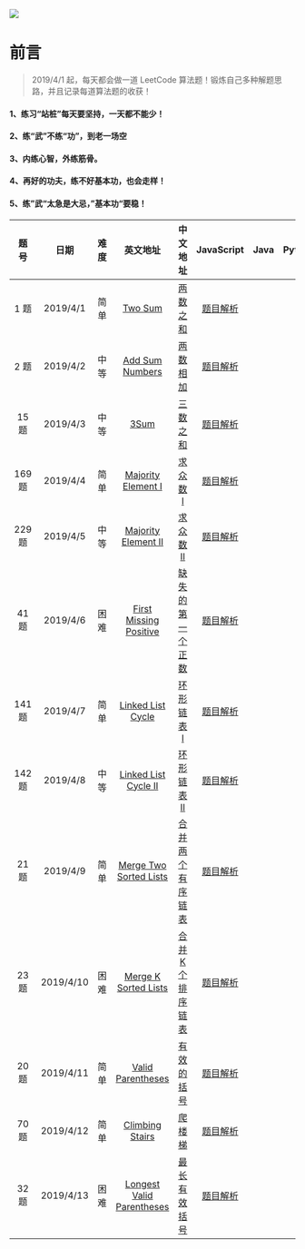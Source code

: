 ![](https://github.com/luxiangqiang/JS-LeetCode/blob/master/images/title2.png)

# 前言

> 2019/4/1 起，每天都会做一道 LeetCode 算法题！锻炼自己多种解题思路，并且记录每道算法题的收获！

#### 1、练习“站桩”每天要坚持，一天都不能少！

#### 2、练“武”不练“功”，到老一场空

#### 3、内练心智，外练筋骨。

#### 4、再好的功夫，练不好基本功，也会走样！

#### 5、练”武“太急是大忌，”基本功“要稳！

|  题号  |   日期    | 难度 |                           英文地址                           |                           中文地址                           |                          JavaScript                          | Java | Python |
| :----: | :-------: | :--: | :----------------------------------------------------------: | :----------------------------------------------------------: | :----------------------------------------------------------: | :--: | :----: |
|  1 题  | 2019/4/1  | 简单 |      [Two Sum](https://leetcode.com/problems/two-sum/)       |    [两数之和](https://leetcode-cn.com/problems/two-sum/)     | [题目解析](https://github.com/luxiangqiang/JS-LeetCode/blob/master/TwoSum.md) |      |        |
|  2 题  | 2019/4/2  | 中等 | [Add Sum Numbers](https://leetcode.com/problems/add-two-numbers/) | [两数相加](https://leetcode-cn.com/problems/add-two-numbers/) | [题目解析](https://github.com/luxiangqiang/JS-LeetCode/blob/master/AddTwoNumbers.md) |      |        |
| 15 题  | 2019/4/3  | 中等 |         [3Sum](https://leetcode.com/problems/3sum/)          |      [三数之和](https://leetcode-cn.com/problems/3sum/)      | [题目解析](https://github.com/luxiangqiang/JS-LeetCode/blob/master/3Sum.md) |      |        |
| 169 题 | 2019/4/4  | 简单 | [Majority Element I](https://leetcode.com/problems/majority-element/) | [求众数 I](https://leetcode-cn.com/problems/majority-element/) | [题目解析](https://github.com/luxiangqiang/JS-LeetCode/blob/master/MajorityElement1.md) |      |        |
| 229 题 | 2019/4/5  | 中等 | [Majority Element II](https://leetcode.com/problems/majority-element-ii/) | [求众数 II](https://leetcode-cn.com/problems/majority-element-ii/) | [题目解析](https://github.com/luxiangqiang/JS-LeetCode/blob/master/MajorityElement2.md) |      |        |
| 41 题  | 2019/4/6  | 困难 | [First Missing Positive](https://leetcode.com/problems/first-missing-positive/) | [缺失的第一个正数](https://leetcode-cn.com/problems/first-missing-positive/) | [题目解析](https://github.com/luxiangqiang/JS-LeetCode/blob/master/FirstMissingPositive.md) |      |        |
| 141 题 | 2019/4/7  | 简单 | [Linked List Cycle](https://leetcode.com/problems/linked-list-cycle/) | [环形链表 I](https://leetcode-cn.com/problems/linked-list-cycle/) | [题目解析](https://github.com/luxiangqiang/JS-LeetCode/blob/master/LinkedListCycle.md) |      |        |
| 142 题 | 2019/4/8  | 中等 | [Linked List Cycle II]( [(https://leetcode.com/problems/linked-list-cycle/) ) | [环形链表 II](https://leetcode-cn.com/problems/linked-list-cycle-ii/) | [题目解析](https://github.com/luxiangqiang/JS-LeetCode/blob/master/LinkedListCycle2.md) |      |        |
| 21 题  | 2019/4/9  | 简单 | [Merge Two Sorted Lists](https://leetcode-cn.com/problems/merge-two-sorted-lists/) | [合并两个有序链表](https://leetcode-cn.com/problems/merge-two-sorted-lists/) | [题目解析](https://github.com/luxiangqiang/JS-LeetCode/blob/master/MergeTwoSortedLists.md) |      |        |
| 23 题  | 2019/4/10 | 困难 | [Merge K Sorted Lists](https://leetcode-cn.com/problems/merge-k-sorted-lists/) | [ 合并K个排序链表](https://leetcode-cn.com/problems/merge-k-sorted-lists/) | [题目解析](https://github.com/luxiangqiang/JS-LeetCode/blob/master/MergekSortedLists.md) |      |        |
| 20 题  | 2019/4/11 | 简单 | [Valid Parentheses](https://leetcode-cn.com/problems/valid-parentheses/) | [有效的括号](https://leetcode-cn.com/problems/valid-parentheses/) | [题目解析](https://github.com/luxiangqiang/JS-LeetCode/blob/master/ValidParentheses.md) |      |        |
| 70 题  | 2019/4/12 | 简单 | [Climbing Stairs](https://leetcode-cn.com/problems/climbing-stairs/) | [爬楼梯](https://leetcode-cn.com/problems/climbing-stairs/)  | [题目解析](https://github.com/luxiangqiang/JS-LeetCode/blob/master/ClimbingStairs.md) |      |        |
| 32 题  | 2019/4/13 | 困难 | [Longest Valid Parentheses](https://leetcode-cn.com/problems/longest-valid-parentheses/) | [最长有效括号](https://leetcode-cn.com/problems/longest-valid-parentheses/) | [题目解析](https://github.com/luxiangqiang/JS-LeetCode/blob/master/LongestVaildParentheses.md) |      |        |





 